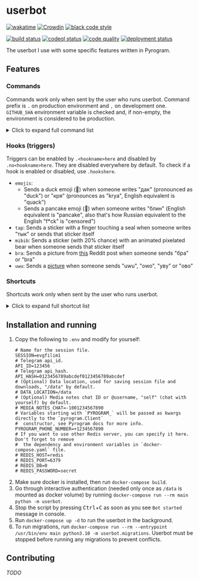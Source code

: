 # userbot

[![wakatime](https://wakatime.com/badge/github/evgfilim1/userbot.svg)](https://wakatime.com/badge/github/evgfilim1/userbot)
[![Crowdin](https://badges.crowdin.net/evgfilim1-userbot/localized.svg)](https://crowdin.com/project/evgfilim1-userbot)
[![black code style](https://img.shields.io/badge/code%20style-black-000000.svg)](https://github.com/psf/black)

[![build status](https://github.com/evgfilim1/userbot/actions/workflows/build.yaml/badge.svg)](https://github.com/evgfilim1/userbot/actions/workflows/build.yaml)
[![codeql status](https://github.com/evgfilim1/userbot/actions/workflows/codeql.yaml/badge.svg)](https://github.com/evgfilim1/userbot/actions/workflows/codeql.yaml)
[![code quality](https://github.com/evgfilim1/userbot/actions/workflows/lint.yaml/badge.svg)](https://github.com/evgfilim1/userbot/actions/workflows/lint.yaml)
[![deployment status](https://github.com/evgfilim1/userbot/actions/workflows/deploy.yaml/badge.svg)](https://github.com/evgfilim1/userbot/actions/workflows/deploy.yaml)

The userbot I use with some specific features written in Pyrogram.

## Features

### Commands

Commands work only when sent by the user who runs userbot. Command prefix is `.`
on production environment and `,` on development one. `GITHUB_SHA` environment variable is checked
and, if non-empty, the environment is considered to be production.

<details>
<summary>Click to expand full command list</summary>

```
List of userbot commands available:

About:
• about — Shows information about this userbot
• help [command] — Sends help for all commands or for a specific one

Chat administration:
• chatban <reply 'reply'|id> [timespec] [reason...] — Bans a user in a chat
• chatunban <id> — Unbans a user in a chat
• no_react2ban|noreact2ban <reply> — Stops react2ban on the message
• promote <admin-title> — Promotes a user to an admin without any rights but with title
• react2ban — Bans a user whoever reacted to the message

Chat info:
• rndinfo ['photo'|'title'] — Sets random chat photo and/or title
• rndmsg — Sends a random message from the chat

Colors:
• color <color-spec> — Sends a specified color sample
• usercolor <reply|id> — Sends a color sample of user's color as shown in clients

Content converters:
• toaudio [reply] — Extracts audio from video
• togif [reply] — Converts a video to a mpeg4 gif
• tosticker [reply] ['png'|'webp'] — Converts a photo to a sticker-ready png or webp

Dice:
• roll|dice <dice-spec> — Rolls dice according to d20.roll syntax

Download:
• download|dl [reply] [filename] — Downloads a file or files

Hooks:
• hooklist|hook_list — List all available hooks
• hookshere|hooks_here — List enabled hooks in the chat

Language:
• lang [language-code] — Get or change the language of the bot for the current chat

Messages:
• copyhere|cphere|cph <reply> — Copies replied message to current chat
• delete|delet|del <reply> — Deletes replied message for everyone
• dump [jq-query] — Dumps entire message or its attribute specified with jq syntax
• userfirstmsg [reply] — Replies to user's very first message in the chat

Notes:
• get|note|n <name> — Sends saved note
• note_del|ndel <name> — Deletes saved note
• notes|ns — Shows all saved notes
• save|note_add|nadd <reply> <name> — Saves replied message as note for later use

Reactions:
• r <reply> [emoji] — Reacts to a message with a specified emoji or removes any reaction
• rr <reply> — Reacts to a message with a random available emoji
• rs <reply> — Gets message reactions with users who reacted to it

Reminders:
• remind [reply] <time> [message...] — Sets a reminder in the chat
• remindme [reply] <time> [message...] — Sets a reminder for myself
• sremind [reply] <time> [message...] — Sets a silent reminder in the chat (no confirmation about scheduled message)
• sremindme [reply] <time> [message...] — Sets a silent reminder for myself (no confirmation about scheduled message)

Stickers:
• longcat — Sends random longcat
• rnds <pack-shortlink|pack-alias|emoji> — Sends random sticker from specified pack or one matching specified emoji

Text converters:
• caps <reply> — Toggles capslock on the message
• s <reply> <find-re>/<replace-re>/[flags] — sed-like replacement
• tr <reply> ['en'|'ru'] — Swaps keyboard layout from en to ru or vice versa

Tools:
• cal [month] [year] — Sends a calendar for a specified month and year
• calc <python-expr> — Evaluates Python expression
• id <reply> — Sends replied user's ID as link
```

</details>

### Hooks (triggers)

Triggers can be enabled by `.<hookname>here` and disabled by `.no<hookname>here`. They are disabled
everywhere by default. To check if a hook is enabled or disabled, use `.hookshere`.

- `emojis`:
  - Sends a duck emoji (🦆) when someone writes "дак" (pronounced as "duck") or "кря"
    (pronounces as "krya", English equivalent is "quack")
  - Sends a pancake emoji (🥞) when someone writes "блин" (English equivalent is "pancake", also
    that's how Russian equivalent to the English "f*ck" is "censored")
- `tap`: Sends a sticker with a finger touching a seal when someone writes "тык" or sends that
  sticker itself
- `mibib`: Sends a sticker (with 20% chance) with an animated pixelated bear when someone sends that
  sticker itself
- `bra`: Sends a picture from [this](https://www.reddit.com/r/anime_irl/comments/u4zxol/anime_irl/)
  Reddit post when someone sends "бра" or "bra"
- `uwu`: Sends a [picture](https://imgur.com/a/bDzntL5) when someone sends "uwu", "owo", "уву"
  or "ово"

### Shortcuts

Shortcuts work only when sent by the user who runs userbot.

<details>
<summary>Click to expand full shortcut list</summary>

- `yt:<id>` — Sends a YouTube video with the specified ID
- `@:<id>` — Mentions a user with the specified ID
  - `@:<id>:<name>@` — Mentions a user with the specified ID with a custom name
- `github:<username>` or `gh:<username>` — Sends a GitHub link to the specified user's profile
  - `github:<username>/<repo>` — ... to the specified repo, `<repo>` can be "`@`" which means "same
    as `<username>`"
  - `github:<username>/<repo>:/<path>` — ... to the specified path on the default branch
  - `github:<username>/<repo>:/<path>#<line1>` — ... to the specified line in file
  - `github:<username>/<repo>:/<path>#<line1>-<line2>` — ... to the specified lines in file
  - `github:<username>/<repo>@<branch-or-commit>` — ... to the specified branch or commit of the repo
  - `github:<username>/<repo>@<branch-or-commit>:/<path>` — ... to the specified path on the branch or commit
  - `github:<username>/<repo>@<branch-or-commit>:/<path>#<line1>` — ... to the specified line in file
  - `github:<username>/<repo>@<branch-or-commit>:/<path>#<line1>-<line2>` — ... to the specified lines in file
  - `github:<username>/<repo>#<issue-or-pr>` — ... to the specified issue or pull request
- `:uwu:` — Sends a `🥺👉👈` emoji
  - `:uwu<number>:` — Sends a `👉👈` emoji with the specified number of finger pairs
- `google://<query>/` — Sends a link to a Google search for the specified query
- `:shrug:` — Sends a shrug kaomoji `¯\_(ツ)_/¯`
- `n://<key>/` — Sends a saved note with the specified key
- `xkcd:<number>` — Sends a link to XKCD comic with the specified number
- `pypi://<package>/` or `pip://<package>/` — Sends a link to PyPI page of the specified package
- `tg:<username>/<message-id>` or `tg:<username>#<message-id>` — Sends a link to the specified
  message in the specified chat

</details>

## Installation and running

1. Copy the following to `.env` and modify for yourself:
    ```
    # Name for the session file.
    SESSION=evgfilim1
    # Telegram api_id.
    API_ID=123456
    # Telegram api_hash.
    API_HASH=0123456789abcdef0123456789abcdef
    # (Optional) Data location, used for saving session file and downloads, "/data" by default.
    # DATA_LOCATION=/data
    # (Optional) Media notes chat ID or @username, "self" (chat with yourself) by default.
    # MEDIA_NOTES_CHAT=-1001234567890
    # Variables starting with `PYROGRAM_` will be passed as kwargs directly to the `pyrogram.Client`
    #  constructor, see Pyrogram docs for more info.
    PYROGRAM_PHONE_NUMBER=+1234567890
    # If you want to use other Redis server, you can specify it here. Don't forget to remove
    #  the dependency and environment variables in `docker-compose.yaml` file.
    # REDIS_HOST=redis
    # REDIS_PORT=6379
    # REDIS_DB=0
    # REDIS_PASSWORD=secret
    ```
2. Make sure docker is installed, then run `docker-compose build`.
3. Go through interactive authentication (needed only once as `/data` is mounted as docker volume)
  by running `docker-compose run --rm main python -m userbot`.
4. Stop the script by pressing <kbd>Ctrl</kbd>+<kbd>C</kbd> as soon as you see `Bot started` message
  in console.
5. Run `docker-compose up -d` to run the userbot in the background.
6. To run migrations, run
   `docker-compose run --rm --entrypoint /usr/bin/env main python3.10 -m userbot.migrations`.
   Userbot must be stopped before running any migrations to prevent conflicts.

## Contributing

_TODO_
